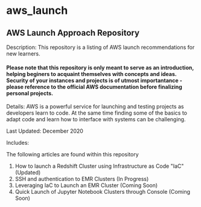 # aws_launch

## AWS Launch Approach Repository

<p>Description: This repository is a listing of AWS launch recommendations for new learners.</p>

#### **Please note that this repository is only meant to serve as an introduction, helping beginers to acquaint themselves with concepts and ideas. Security of your instances and projects is of utmost importantance - please reference to the official AWS documentation before finalizing personal projects.**

<p> Details: AWS is a powerful service for launching and testing projects as developers learn to code. At the same time finding some of the basics to adapt code and learn how to interface with systems can be challenging. </p>

Last Updated: December 2020

Includes:

<p>The following articles are found within this repository</p>

1. How to launch a Redshift Cluster using Infrastructure as Code "IaC" (Updated)
2. SSH and authentication to EMR Clusters (In Progress)
3. Leveraging IaC to Launch an EMR Cluster (Coming Soon)
4. Quick Launch of Jupyter Notebook Clusters through Console (Coming Soon)
